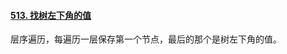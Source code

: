 #### [513. 找树左下角的值](https://leetcode.cn/problems/find-bottom-left-tree-value/)

层序遍历，每遍历一层保存第一个节点，最后的那个是树左下角的值。
